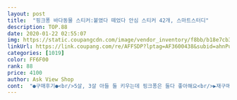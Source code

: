 ```yaml
---
layout: post 
title:  "핑크퐁 바다동물 스티커:붙였다 떼었다 안심 스티커 42개, 스마트스터디" 
description: TOP.88 
date: 2020-01-22 02:55:07 
img: https://static.coupangcdn.com/image/vendor_inventory/f8bb/b18e7cb3b5c086ef850447bce49d8fef56f810b44d6356fdc7e532fe68f8.jpg 
linkUrl: https://link.coupang.com/re/AFFSDP?lptag=AF3600438&subid=ahnPublicAsk&pageKey=8635783&itemId=37646183&vendorItemId=3148281242&traceid=V0-113-478f76d85d085114 
categories: [1019] 
color: FF6F00 
rank: 88 
price: 4100 
author: Ask View Shop 
cont:  "●구매후기●<br/>5살, 3살 아들 둘 키우는데 핑크퐁은 둘다 좋아해요<br/>▶재구매의사:◆◆◆◆◆<br/>.<br/> ★핑크퐁 바다 동물 스티커"입니다.<br/><br/>♧배송은 로켓배송으로 하루만에 받아보앗구요.<br/><br/>가격대비 최고네요!!<br/>가구에 붙이고,붙이는건 좋은데.<br/>.<br/><br/>가끔가다 잘 안띄어지는 스티커때문에<br/>개인적인 소견으론 정리하는 부분은 따로 떼어져 있으면 어떨까.<br/>.<br/> 싶네요<br/>굉장히 재미와 흥미를 가지고 혼자서도<br/>구매하게 되엇습니다.<br/><br/>그래서 붙였다 뗐다 할 수 있다 그래서 사봤어요<br/>그림판도 생각보다 코팅이 잘되어 잇어서<br/>근데 한 면을 접어야 해서 펼쳐서 스티커 떼고 열어서 정리하고 접었다 펼쳤다 계속 해야해서 좀 귀찮기는 해요<br/>깨끗하게 잘 띄어지구요.<br/>잘 붙어요.<br/><br/>나중에 나중에 혹시 접착력 없어지거나 너무너무 더러워져서 도저히 못주겠다 싶으면 다른버전(자동차 본 거 같네요) 사보려구요~<br/>로켓배송이라서 하루만에 왔고 애들이 다 제쳐놓고 둘이 아주 신났네요 ㅎㅎ<br/>많이 파세요~~^^<br/>말을하면서 단어도 배울수잇을것같아서<br/>바깥쪽 면 중에 한면은 스티커 모양 그대로 다 있어서 마지막에 거기 붙이면서 정리하면 혹시 놓친건 없는지 잃어버린건 없는지 확인할 수 있게 되어있네요(완전 유용함!)<br/>받자마자 역시 상어를보더니 너무좋아합니다.<br/><br/>붙엿다 띄엿다할수잇는 스티커가 잇다고하여<br/>사알짝 불편해서 별하나 뺍니당<br/>사진 보면 아시겠지만 꽤 두꺼워서 저얼대로 찢어지지도 않구요~<br/>생각보다 접착이 오래가네요.<br/><br/>세 페이지로 되어있고 양면이에요<br/>스티커 부분도 붙엿다 띄어도 흔적없이<br/>스티커는 여기저기떼었다붙였다하면 접착력이떨어질것같아요.<br/><br/>스티커도 폼 으로되어 잇어서 잘 안찢어 지구요.<br/><br/>스티커를 붙이면서 "이거모야?""이건모야?"이런저런.<br/>.<br/><br/>스티커를 붙일수잇는 그림판도 잇어서 아기가<br/>스티커북에서는 떼었다붙였다잘되네요<br/>스티커북을펼쳐주니 스티커를제법잘붙여요,아이가좋아하는캐릭터이니 너무좋아요.<br/><br/>스티커에 눈이 트여서<br/>신경이 쓰여서.<br/>.<br/>이 좋은 세상에 어디 좋은 상품없나~<br/>싶어서 검색을 해보니.<br/>.<br/><br/>아들래미들 판보다는 자기 몸이나 옷이나 머리카락 등등 정말 온갖곳에 다 붙이는데 일주일 넘었는데도 접착력 아직 좋아요~<br/>안쪽 면들은 바다속 그림이라서 스티커 붙여서 놀게 되어있구요<br/>암튼 가성비 좋고 추천할 만해요^^<br/>어딜가던 자꾸 스티커만 사려고하고<br/>울님들 언제나 좋은일들만 가득하시길 바랄게요♡<br/>이제 26개월 된 저희 아가가 요즘들어<br/>일반 스티커를 사주니깐 벽에 붙이고,<br/>일회용 스티커들은 너무 헤픈데다가 붙인곳에 따라서 떼다가 화가 막!!!!! 날 때도 있고.<br/>.<br/> ㅎㅎㅎ<br/>잘 가지고 놀구요.<br/><br/>잘 안찢어 지구요.<br/><br/>종류별로 다 사고싶네요ㅎㅎㅎ<br/>좋은것 같아요.<br/><br/>친숙한 물고기들도 있고 잘 모르던 것들도 있는데 이름이 다 적혀있어서 유익하구요 아직 한글 모르는 우리 애들은 저한테 물어보고 배워가며 너무 좋아하네요^^<br/>쿠팡맨님들~하루에도 수십군데 무거운짐 들고 오르락 내리락 하실텐데.<br/>.<br/>그래도 항상 친절한 배송,스마일 배송 해주셔서 정말 정말 감사드립니다^^물건 량이 많을 경우.<br/>.<br/>죄송스러워서 힘드신데.<br/>.<br/>고생많으시죠ㅜㅜ항시 운전조심 하시구요~<br/>항상 좋은제품 감사드립니다.<br/><br/>화면에서 보는것과 똑같아요.<br/><br/>" 
---
```

